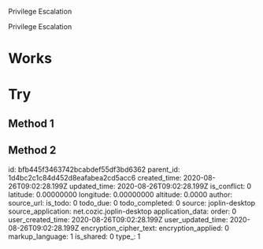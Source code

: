Privilege Escalation

Privilege Escalation

# Works

# Try
## Method 1
## Method 2

id: bfb445f3463742bcabdef55df3bd6362
parent_id: 1d4bc2c1c84d452d8eafabea2cd5acc6
created_time: 2020-08-26T09:02:28.199Z
updated_time: 2020-08-26T09:02:28.199Z
is_conflict: 0
latitude: 0.00000000
longitude: 0.00000000
altitude: 0.0000
author: 
source_url: 
is_todo: 0
todo_due: 0
todo_completed: 0
source: joplin-desktop
source_application: net.cozic.joplin-desktop
application_data: 
order: 0
user_created_time: 2020-08-26T09:02:28.199Z
user_updated_time: 2020-08-26T09:02:28.199Z
encryption_cipher_text: 
encryption_applied: 0
markup_language: 1
is_shared: 0
type_: 1